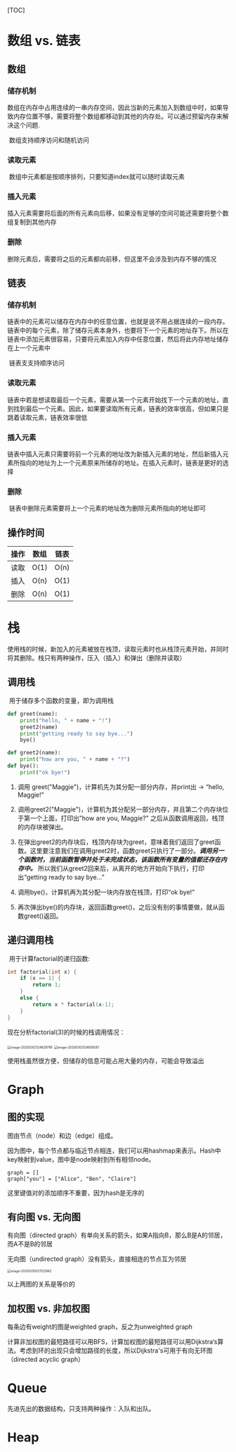 [TOC]



# 数组 vs. 链表

## 数组

### 储存机制

​		数组在内存中占用连续的一串内存空间，因此当新的元素加入到数组中时，如果导致内存位置不够，需要将整个数组都移动到其他的内存处。可以通过预留内存来解决这个问题.

​		数组支持顺序访问和随机访问

### 读取元素 

​		数组中元素都是按顺序排列，只要知道index就可以随时读取元素

### 插入元素

​		插入元素需要将后面的所有元素向后移，如果没有足够的空间可能还需要将整个数组复制到其他内存

### 删除

​		删除元素后，需要将之后的元素都向前移，但这里不会涉及到内存不够的情况



## 链表

### 储存机制

​		链表中的元素可以储存在内存中的任意位置，也就是说不用占据连续的一段内存。链表中的每个元素，除了储存元素本身外，也要将下一个元素的地址存下。所以在链表中添加元素很容易，只要将元素加入内存中任意位置，然后将此内存地址储存在上一个元素中

​		链表支支持顺序访问

### 读取元素

​		链表中若是想读取最后一个元素，需要从第一个元素开始找下一个元素的地址，直到找到最后一个元素。因此，如果要读取所有元素，链表的效率很高，但如果只是跳着读取元素，链表效率很低

### 插入元素

​		链表中插入元素只需要将前一个元素的地址改为新插入元素的地址，然后新插入元素所指向的地址为上一个元素原来所储存的地址。在插入元素时，链表是更好的选择

### 删除

​		链表中删除元素需要将上一个元素的地址改为删除元素所指向的地址即可



## 操作时间

| 操作 | 数组 | 链表 |
| :--: | :--: | :--: |
| 读取 | O(1) | O(n) |
| 插入 | O(n) | O(1) |
| 删除 | O(n) | O(1) |



# 栈

​		使用栈的时候，新加入的元素被放在栈顶，读取元素时也从栈顶元素开始，并同时将其删除。栈只有两种操作，压入（插入）和弹出（删除并读取）

## 调用栈

​		用于储存多个函数的变量，即为调用栈

```python
def greet(name):
	print("hello, " + name + "!")
	greet2(name)
	print("getting ready to say bye...")
	bye()
```

```python
def greet2(name):
	print("how are you, " + name + "?")
def bye():
	print("ok bye!")
```

1. 调用 greet("Maggie")，计算机先为其分配一部分内存，并print出 -> “hello, Maggie!"

2. 调用greet2("Maggie")，计算机为其分配另一部分内存，并且第二个内存块位于第一个上面，打印出”how are you, Maggie?" 之后从函数调用返回，栈顶的内存块被弹出。

3. 在弹出greet2的内存块后，栈顶内存块为greet，意味着我们返回了greet函数。这里要注意我们在调用greet2时，函数greet只执行了一部分。***调用另一个函数时，当前函数暂停并处于未完成状态，该函数所有变量的值都还存在内存中。*** 所以我们从greet2回来后，从离开的地方开始向下执行，打印出“getting ready to say bye...”

4. 调用bye()，计算机再为其分配一块内存放在栈顶，打印“ok bye!”

5. 再次弹出bye()的内存块，返回函数greet()，之后没有别的事情要做，就从函数greet()返回。

   

## 递归调用栈

​		用于计算factorial的递归函数:

```c++
int factorial(int x) {
	if (x == 1) {
		return 1;
	}
	else {
		return x * factorial(x-1);
	}
}
```

现在分析factorial(3)的时候的栈调用情况：

<img src="C:\Users\Wenyue Wang\AppData\Roaming\Typora\typora-user-images\image-20200302124629795.png" alt="image-20200302124629795" style="zoom: 50%;" />

<img src="C:\Users\Wenyue Wang\AppData\Roaming\Typora\typora-user-images\image-20200302124659281.png" alt="image-20200302124659281" style="zoom:50%;" />

使用栈虽然很方便，但储存的信息可能占用大量的内存，可能会导致溢出



# Graph

## 图的实现

图由节点（node）和边（edge）组成。

因为图中，每个节点都与临近节点相连，我们可以用hashmap来表示。Hash中key映射到value，图中是node映射到所有相邻node。

``` pytho
graph = []
graph["you"] = ["Alice", "Ben", "Claire"]
```

这里键值对的添加顺序不重要，因为hash是无序的

## 有向图 vs. 无向图

有向图（directed graph）有单向关系的箭头，如果A指向B，那么B是A的邻居，而A不是B的邻居

无向图（undirected graph）没有箭头，直接相连的节点互为邻居

<img src="C:\Users\Wenyue Wang\AppData\Roaming\Typora\typora-user-images\image-20200310021132942.png" alt="image-20200310021132942" style="zoom:50%;" />

以上两图的关系是等价的

## 加权图 vs. 非加权图

每条边有weight的图是weighted graph，反之为unweighted graph

计算非加权图的最短路径可以用BFS，计算加权图的最短路径可以用Dijkstra‘s算法。考虑到环的出现只会增加路径的长度，所以Dijkstra's可用于有向无环图（directed acyclic graph）

# Queue

先进先出的数据结构，只支持两种操作：入队和出队。



# Heap

